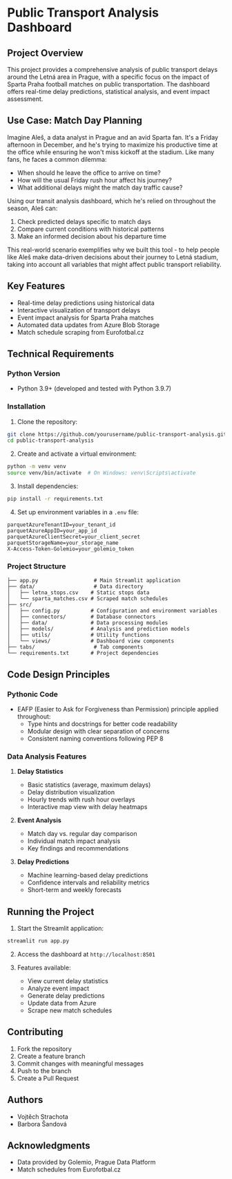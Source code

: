 # Public Transport Analysis Dashboard

## Project Overview
This project provides a comprehensive analysis of public transport delays around the Letná area in Prague, with a specific focus on the impact of Sparta Praha football matches on public transportation. The dashboard offers real-time delay predictions, statistical analysis, and event impact assessment.

## Use Case: Match Day Planning
Imagine Aleš, a data analyst in Prague and an avid Sparta fan. It's a Friday afternoon in December, and he's trying to maximize his productive time at the office while ensuring he won't miss kickoff at the stadium. Like many fans, he faces a common dilemma:

- When should he leave the office to arrive on time?
- How will the usual Friday rush hour affect his journey?
- What additional delays might the match day traffic cause?

Using our transit analysis dashboard, which he's relied on throughout the season, Aleš can:
1. Check predicted delays specific to match days
2. Compare current conditions with historical patterns
3. Make an informed decision about his departure time

This real-world scenario exemplifies why we built this tool - to help people like Aleš make data-driven decisions about their journey to Letná stadium, taking into account all variables that might affect public transport reliability.

## Key Features
- Real-time delay predictions using historical data
- Interactive visualization of transport delays
- Event impact analysis for Sparta Praha matches
- Automated data updates from Azure Blob Storage
- Match schedule scraping from Eurofotbal.cz


## Technical Requirements

### Python Version
- Python 3.9+ (developed and tested with Python 3.9.7)

### Installation
1. Clone the repository:
```bash
git clone https://github.com/yourusername/public-transport-analysis.git
cd public-transport-analysis
```

2. Create and activate a virtual environment:
```bash
python -m venv venv
source venv/bin/activate  # On Windows: venv\Scripts\activate
```

3. Install dependencies:
```bash
pip install -r requirements.txt
```

4. Set up environment variables in a `.env` file:
```env
parquetAzureTenantID=your_tenant_id
parquetAzureAppID=your_app_id
parquetAzureClientSecret=your_client_secret
parquetStorageName=your_storage_name
X-Access-Token-Golemio=your_golemio_token
```

### Project Structure
```
├── app.py                  # Main Streamlit application
├── data/                   # Data directory
│   ├── letna_stops.csv    # Static stops data
│   └── sparta_matches.csv # Scraped match schedules
├── src/
│   ├── config.py          # Configuration and environment variables
│   ├── connectors/        # Database connectors
│   ├── data/              # Data processing modules
│   ├── models/            # Analysis and prediction models
│   ├── utils/             # Utility functions
│   └── views/             # Dashboard view components
├── tabs/                   # Tab components
└── requirements.txt       # Project dependencies
```

## Code Design Principles

### Pythonic Code
- EAFP (Easier to Ask for Forgiveness than Permission) principle applied throughout:
    - Type hints and docstrings for better code readability
    - Modular design with clear separation of concerns
    - Consistent naming conventions following PEP 8


### Data Analysis Features
1. **Delay Statistics**
   - Basic statistics (average, maximum delays)
   - Delay distribution visualization
   - Hourly trends with rush hour overlays
   - Interactive map view with delay heatmaps

2. **Event Analysis**
   - Match day vs. regular day comparison
   - Individual match impact analysis
   - Key findings and recommendations

3. **Delay Predictions**
   - Machine learning-based delay predictions
   - Confidence intervals and reliability metrics
   - Short-term and weekly forecasts

## Running the Project
1. Start the Streamlit application:
```bash
streamlit run app.py
```

2. Access the dashboard at `http://localhost:8501`

3. Features available:
   - View current delay statistics
   - Analyze event impact
   - Generate delay predictions
   - Update data from Azure
   - Scrape new match schedules

## Contributing
1. Fork the repository
2. Create a feature branch
3. Commit changes with meaningful messages
4. Push to the branch
5. Create a Pull Request

## Authors
- Vojtěch Strachota
- Barbora Šandová

## Acknowledgments
- Data provided by Golemio, Prague Data Platform
- Match schedules from Eurofotbal.cz